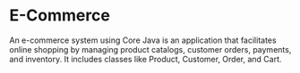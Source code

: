# E-Commerce
An e-commerce system using Core Java is an application that facilitates online shopping by managing product catalogs, customer orders, payments, and inventory. It includes classes like Product, Customer, Order, and Cart.
